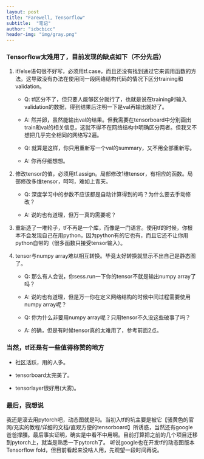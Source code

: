 ```yaml
---
layout: post
title: "Farewell, Tensorflow"
subtitle:  "笔记"
author: "icbcbicc"
header-img: "img/gray.png"
---
```



### Tensorflow太难用了，目前发现的缺点如下（不分先后）

1. if/else语句很不好写，必须用tf.case，而且还没有找到通过它来调用函数的方法。这导致没有办法在使用同一段网络结构代码的情况下区分training和validation。

    - Q: tf区分不了，但只要人能够区分就行了，也就是说在training时输入validation的数据，得到结果后注明一下是val再输出就好了。

    - A: 然并卵，虽然能输出val的结果。但我需要在tensorboard中分别画出train和val的相关信息，这就不得不在网络结构中明确区分两者。但我又不想把几乎完全相同的网络写2遍。

    - Q: 就算是这样，你只用重新写一个val的summary，又不用全部重新写。

    - A: 你再仔细想想。

2. 修改tensor的值，必须用tf.assign。局部修改1维tensor，有相应的函数。局部修改多维tensor，呵呵，难如上青天。

    - Q: 深度学习中的参数不应该都是自动计算得到的吗？为什么要去手动修改？

    - A: 说的也有道理，但万一真的需要呢？


3.  重新造了一堆轮子，tf不再是一个库，而像是一门语言。使用tf的时候，你根本不会发现自己在用python，因为python有的它也有，而且它还不让你用python自带的（很多函数只接受tensor输入）。

4.  tensor与numpy array难以相互转换。毕竟太好转换就显示不出自己是静态图了。

    - Q: 那么有人会说，你sess.run一下你的tensor不就是输出numpy array了吗？

    - A: 说的也有道理，但是万一你在定义网络结构的时候中间过程需要使用numpy array呢？

    - Q: 你为什么非要用numpy array呢？只用tensor不久没这些破事了吗？

    - A: 的确，但是有时候tensor真的太难用了，参考前面2点。

### 当然，tf还是有一些值得称赞的地方

- 社区活跃，用的人多。

- tensorboard太完美了。

- tensorlayer很好用(大雾)。

### 最后，我想说

我还是滚去用pytorch吧，动态图就是叼。当初入tf的坑主要是被它【骚黄色的官网/充实的教程/详细的文档/直观方便的tensorboard】所诱惑，当然还有google爸爸撑腰。最后事实证明，确实是中看不中用啊。目前打算把之前的几个项目迁移到pytorch上，就当是熟悉一下pytorch了。
听说google也在开发tf的动态图版本Tensorflow fold，但目前看起来没啥人用，先观望一段时间再说。
